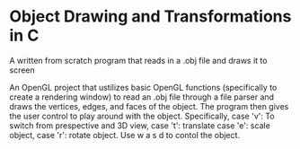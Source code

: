 # Object Drawing and Transformations in C
A written from scratch program that reads in a .obj file and draws it to screen

An OpenGL project that ustilizes basic OpenGL functions (specifically to create a rendering window) to read an .obj file through a file parser and draws the vertices, edges, and faces of the object. The program then gives the user control to play around with the object. Specifically, case 'v': To switch from prespective and 3D view, case 't': translate case 'e': scale object, case 'r': rotate object. Use w a s d to contol the object.
